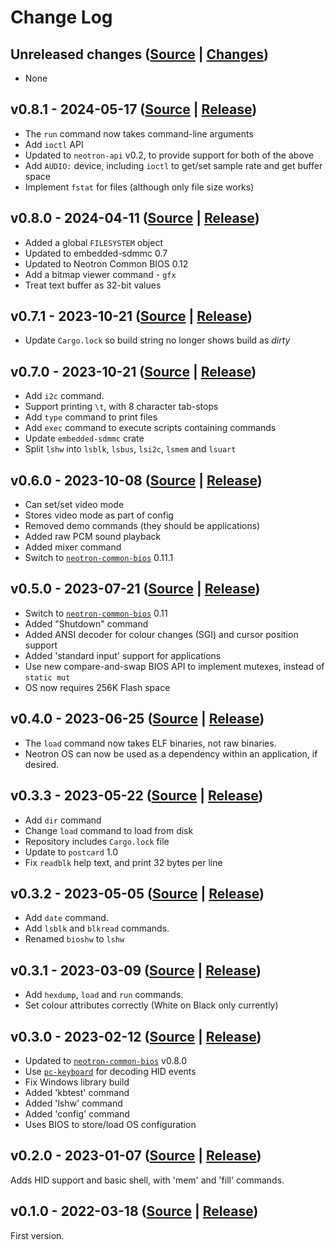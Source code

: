 # Change Log

## Unreleased changes ([Source](https://github.com/neotron-compute/neotron-os/tree/develop) | [Changes](https://github.com/neotron-compute/neotron-os/compare/v0.8.1...develop))

* None

## v0.8.1 - 2024-05-17 ([Source](https://github.com/neotron-compute/neotron-os/tree/v0.8.1) | [Release](https://github.com/neotron-compute/neotron-os/releases/tag/v0.8.1))

* The `run` command now takes command-line arguments
* Add `ioctl` API
* Updated to `neotron-api` v0.2, to provide support for both of the above
* Add `AUDIO:` device, including `ioctl` to get/set sample rate and get buffer space
* Implement `fstat` for files (although only file size works)

## v0.8.0 - 2024-04-11 ([Source](https://github.com/neotron-compute/neotron-os/tree/v0.8.0) | [Release](https://github.com/neotron-compute/neotron-os/releases/tag/v0.8.0))

* Added a global `FILESYSTEM` object
* Updated to embedded-sdmmc 0.7
* Updated to Neotron Common BIOS 0.12
* Add a bitmap viewer command - `gfx`
* Treat text buffer as 32-bit values

## v0.7.1 - 2023-10-21 ([Source](https://github.com/neotron-compute/neotron-os/tree/v0.7.1) | [Release](https://github.com/neotron-compute/neotron-os/releases/tag/v0.7.1))

* Update `Cargo.lock` so build string no longer shows build as *dirty*

## v0.7.0 - 2023-10-21 ([Source](https://github.com/neotron-compute/neotron-os/tree/v0.7.0) | [Release](https://github.com/neotron-compute/neotron-os/releases/tag/v0.7.0))

* Add `i2c` command.
* Support printing `\t`, with 8 character tab-stops
* Add `type` command to print files
* Add `exec` command to execute scripts containing commands
* Update `embedded-sdmmc` crate
* Split `lshw` into `lsblk`, `lsbus`, `lsi2c`, `lsmem` and `lsuart`

## v0.6.0 - 2023-10-08 ([Source](https://github.com/neotron-compute/neotron-os/tree/v0.6.0) | [Release](https://github.com/neotron-compute/neotron-os/releases/tag/v0.6.0))

* Can set/set video mode
* Stores video mode as part of config
* Removed demo commands (they should be applications)
* Added raw PCM sound playback
* Added mixer command
* Switch to [`neotron-common-bios`] 0.11.1

## v0.5.0 - 2023-07-21 ([Source](https://github.com/neotron-compute/neotron-os/tree/v0.5.0) | [Release](https://github.com/neotron-compute/neotron-os/releases/tag/v0.5.0))

* Switch to [`neotron-common-bios`] 0.11
* Added "Shutdown" command
* Added ANSI decoder for colour changes (SGI) and cursor position support
* Added 'standard input' support for applications
* Use new compare-and-swap BIOS API to implement mutexes, instead of `static mut`
* OS now requires 256K Flash space

## v0.4.0 - 2023-06-25 ([Source](https://github.com/neotron-compute/neotron-os/tree/v0.4.0) | [Release](https://github.com/neotron-compute/neotron-os/releases/tag/v0.4.0))

* The `load` command now takes ELF binaries, not raw binaries.
* Neotron OS can now be used as a dependency within an application, if desired.

## v0.3.3 - 2023-05-22 ([Source](https://github.com/neotron-compute/neotron-os/tree/v0.3.3) | [Release](https://github.com/neotron-compute/neotron-os/releases/tag/v0.3.3))

* Add `dir` command
* Change `load` command to load from disk
* Repository includes `Cargo.lock` file
* Update to `postcard` 1.0
* Fix `readblk` help text, and print 32 bytes per line

## v0.3.2 - 2023-05-05 ([Source](https://github.com/neotron-compute/neotron-os/tree/v0.3.2) | [Release](https://github.com/neotron-compute/neotron-os/releases/tag/v0.3.2))

* Add `date` command.
* Add `lsblk` and `blkread` commands.
* Renamed `bioshw` to `lshw`

## v0.3.1 - 2023-03-09 ([Source](https://github.com/neotron-compute/neotron-os/tree/v0.3.1) | [Release](https://github.com/neotron-compute/neotron-os/releases/tag/v0.3.1))

* Add `hexdump`, `load` and `run` commands.
* Set colour attributes correctly (White on Black only currently)

## v0.3.0 - 2023-02-12 ([Source](https://github.com/neotron-compute/neotron-os/tree/v0.3.0) | [Release](https://github.com/neotron-compute/neotron-os/releases/tag/v0.3.0))

* Updated to [`neotron-common-bios`] v0.8.0
* Use [`pc-keyboard`] for decoding HID events
* Fix Windows library build
* Added 'kbtest' command
* Added 'lshw' command
* Added 'config' command
* Uses BIOS to store/load OS configuration

[`neotron-common-bios`]: https://crates.io/crates/neotron-common-bios
[`pc-keyboard`]: https://crates.io/crates/pc-keyboard

## v0.2.0 - 2023-01-07 ([Source](https://github.com/neotron-compute/neotron-os/tree/v0.2.0) | [Release](https://github.com/neotron-compute/neotron-os/releases/tag/v0.2.0))

Adds HID support and basic shell, with 'mem' and 'fill' commands.

## v0.1.0 - 2022-03-18 ([Source](https://github.com/neotron-compute/neotron-os/tree/v0.1.0) | [Release](https://github.com/neotron-compute/neotron-os/releases/tag/v0.1.0))

First version.
